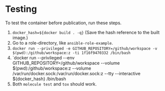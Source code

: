 # Testing

To test the container before publication, run these steps.

1. `docker_hash=${docker build . -q}` (Save the hash reference to the built image.)
2. Go to a role-directory, like `ansible-role-example`.
3. `docker run --privileged -e GITHUB_REPOSITORY=/github/workspace -v $(pwd):/github/workspace:z -ti 1f16f9470332 /bin/bash`
3. `docker run --privileged --env GITHUB_REPOSITORY=/github/workspace --volume $(pwd):/github/workspace:z --volume /var/run/docker.sock:/var/run/docker.sock:z --tty --interactive ${docker_hash} /bin/bash
4. Both `molecule test` and `tox` should work.
